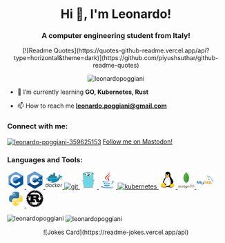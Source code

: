 <h1 align="center">Hi 👋, I'm Leonardo!</h1>
<h3 align="center">A computer engineering student from Italy!</h3>

<center>[![Readme Quotes](https://quotes-github-readme.vercel.app/api?type=horizontal&theme=dark)](https://github.com/piyushsuthar/github-readme-quotes)</center>

<p align="center"> <img src="https://komarev.com/ghpvc/?username=leonardopoggiani&label=Profile%20views&color=0e75b6&style=flat" alt="leonardopoggiani" /> </p>

- 🌱 I’m currently learning **GO, Kubernetes, Rust**

- 📫 How to reach me **leonardo.poggiani@gmail.com**

<h3 align="left">Connect with me:</h3>
<p align="left">
<a href="https://linkedin.com/in/leonardo-poggiani-359625153/" target="blank"><img align="center" src="https://raw.githubusercontent.com/rahuldkjain/github-profile-readme-generator/master/src/images/icons/Social/linked-in-alt.svg" alt="leonardo-poggiani-359625153" height="30" width="40" /></a>
  <a href="https://fosstodon.org/@leonardopoggiani" rel="me">Follow me on Mastodon!</a>
</p>

<h3 align="left">Languages and Tools:</h3>
<p align="left"> <a href="https://www.cprogramming.com/" target="_blank" rel="noreferrer"> <img src="https://raw.githubusercontent.com/devicons/devicon/master/icons/c/c-original.svg" alt="c" width="40" height="40"/> </a> <a href="https://www.w3schools.com/cpp/" target="_blank" rel="noreferrer"> <img src="https://raw.githubusercontent.com/devicons/devicon/master/icons/cplusplus/cplusplus-original.svg" alt="cplusplus" width="40" height="40"/> </a> <a href="https://www.docker.com/" target="_blank" rel="noreferrer"> <img src="https://raw.githubusercontent.com/devicons/devicon/master/icons/docker/docker-original-wordmark.svg" alt="docker" width="40" height="40"/> </a> <a href="https://git-scm.com/" target="_blank" rel="noreferrer"> <img src="https://www.vectorlogo.zone/logos/git-scm/git-scm-icon.svg" alt="git" width="40" height="40"/> </a> <a href="https://golang.org" target="_blank" rel="noreferrer"> <img src="https://raw.githubusercontent.com/devicons/devicon/master/icons/go/go-original.svg" alt="go" width="40" height="40"/> </a> <a href="https://www.java.com" target="_blank" rel="noreferrer"> <img src="https://raw.githubusercontent.com/devicons/devicon/master/icons/java/java-original.svg" alt="java" width="40" height="40"/> </a> <a href="https://kubernetes.io" target="_blank" rel="noreferrer"> <img src="https://www.vectorlogo.zone/logos/kubernetes/kubernetes-icon.svg" alt="kubernetes" width="40" height="40"/> </a> <a href="https://www.linux.org/" target="_blank" rel="noreferrer"> <img src="https://raw.githubusercontent.com/devicons/devicon/master/icons/linux/linux-original.svg" alt="linux" width="40" height="40"/> </a> <a href="https://www.mongodb.com/" target="_blank" rel="noreferrer"> <img src="https://raw.githubusercontent.com/devicons/devicon/master/icons/mongodb/mongodb-original-wordmark.svg" alt="mongodb" width="40" height="40"/> </a> <a href="https://www.mysql.com/" target="_blank" rel="noreferrer"> <img src="https://raw.githubusercontent.com/devicons/devicon/master/icons/mysql/mysql-original-wordmark.svg" alt="mysql" width="40" height="40"/> </a> <a href="https://www.python.org" target="_blank" rel="noreferrer"> <img src="https://raw.githubusercontent.com/devicons/devicon/master/icons/python/python-original.svg" alt="python" width="40" height="40"/> </a> <a href="https://www.rust-lang.org" target="_blank" rel="noreferrer"> <img src="https://raw.githubusercontent.com/devicons/devicon/master/icons/rust/rust-plain.svg" alt="rust" width="40" height="40"/> </a> </p>

<p><img align="left" src="https://github-readme-stats.vercel.app/api/top-langs?username=leonardopoggiani&show_icons=true&locale=en&layout=compact" alt="leonardopoggiani" /></p>

<p>&nbsp;<img align="center" src="https://github-readme-stats.vercel.app/api?username=leonardopoggiani&show_icons=true&locale=en" alt="leonardopoggiani" /></p>

<!-- Markdown -->

<center>![Jokes Card](https://readme-jokes.vercel.app/api)</center>
